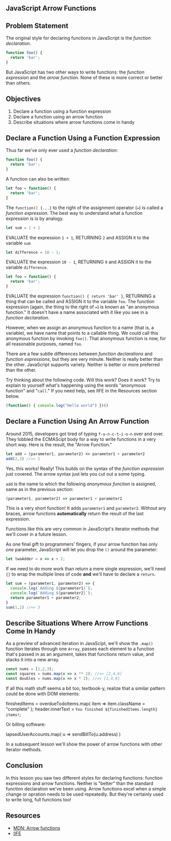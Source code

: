 JavaScript Arrow Functions
---

## Problem Statement

The original style for declaring functions in JavaScript is the _function
declaration_.

```js
function foo() {
  return 'bar';
}
```

But JavaScript has two other ways to write functions: the _function expression_
and the _arrow function_. None of these is more correct or better than others.

## Objectives

1. Declare a function using a function expression
2. Declare a function using an arrow function
3. Describe situations where arrow functions come in handy

## Declare a Function Using a Function Expression

Thus far we've only ever used a _function declaration_:

```js
function foo() {
  return 'bar';
}
```

A function can also be written:

```js
let foo = function() {
  return 'bar';
}
```

The `function() {...}` to the right of the assignment operator (`=`) is called
a _function expression_. The best way to understand what a function expression
is is by analogy.

```js
let sum = 1 + 1
```

EVALUATE the expression `1 + 1`, RETURNING `2` and ASSIGN it to the variable `sum`

```js
let difference = 10 - 1;
```

EVALUATE the expression `10 - 1`, RETURNING `9` and ASSIGN it to the variable
`difference`.

```js
let foo = function() {
  return 'bar';
}
```

EVALUATE the expression `function() { return 'bar' }`, RETURNING a thing that
can be called and ASSIGN it to the variable `foo`. The function expression
(again, the thing to the right of `=`) is known as "an anonymous
function." It doesn't have a name associated with it like you see in a
_function declaration_.

However, when we assign an anonymous function to a name (that is, a variable),
we have name that points to a callable thing. We could call this anonymous
function by invoking `foo()`. That anonymous function is now, for all
reasonable purposes, named `foo`.

There are a few subtle differences between _function declarations_ and
_function expressions_, but they are very minute. Neither is really better than
the other. JavaScript supports variety. Neither is better or more preferred
than the other.

Try thinking about the following code. Will this work? Does it work? Try to
explain to yourself what's happening using the words "anonymous function" and
"`call`." If you need help, see IIFE in the Resources section below.

```js
(function() { console.log("Hello world") })()
```

## Declare a Function Using An Arrow Function

Around 2015, developers got tired of typing `f-u-n-c-t-i-o-n` over and over.
They lobbied the ECMAScipt body for a way to write functions in a very short
way. Here is the result, the "Arrow Function."

```js
let add = (parameter1, parameter2) => parameter1 + parameter2
add(2,3) //=> 5
```

Yes, this works! Really! This builds on the syntax of the _function expression_
just covered. The arrow syntax just lets you cut out a some typing.

`add` is the name to which the following _anonymous function_ is assigned, same
as in the previous section:

```js
(parameter1, parameter2) => parameter1 + parameter2
```

This is a very short function! It adds `parameter1` and `parameter2`.  Without
any braces, arrow functions **automatically** return the result of the last
expression.

Functions like this are very common in JavaScript's iterator methods that we'll
cover in a future lesson.

As one final gift to programmers' fingers, if your arrow function has only
_one_ parameter, JavaScript will let you drop the `()` around the parameter:

```js
let twoAdder = x => x + 2;
```

If we need to do more work than return a mere single expression, we'll need
`{}` to wrap the multiple lines of code **and** we'll have to declare a
`return`.

```js
let sum = (parameter1, parameter2) => {
  console.log(`Adding ${parameter1}`);
  console.log(`Adding ${parameter2}`);
  return parameter1 + parameter2;
}
sum(1,2) //=> 3
```

## Describe Situations Where Arrow Functions Come In Handy

As a preview of advanced iteration in JavaScipt, we'll show the `.map()`
function iterates through one `Array`, passes each element to a function that's
passed in as an argument, takes that functions return value, and stacks it into
a new array.

```js
const nums = [1,2,3];
const squares = nums.map(x => x ** 2); //=> [2,4,6]
const doubles = nums.map(x => x * 2); //=> [1,4,9]
```

If all this math stuff seems a bit too, textbook-y, realize that a similar
pattern could be done with DOM elements:

finishedItems = overdueTodoItems.map( item => item.className = "complete" );
header.innerText = `You finished ${finishedItems.length} items!`;

Or billing software:

lapsedUserAccounts.map( u => sendBillTo(u.address) )

In a subsequent lesson we'll show the power of arrow functions with other
iterator methods.

## Conclusion

In this lesson you saw two different styles for declaring functions: function
expressions and arrow functions. Neither is "better" than the standard function
declaration we've been using. Arrow functions excel when a simple change or
opration needs to be used repeatedly. But they're certainly used to write long,
full functions too!

## Resources

- [MDN: Arrow functions](https://developer.mozilla.org/en-US/docs/Web/JavaScript/Reference/Functions/Arrow_functions)
- [IIFE](https://developer.mozilla.org/en-US/docs/Glossary/IIFE)

